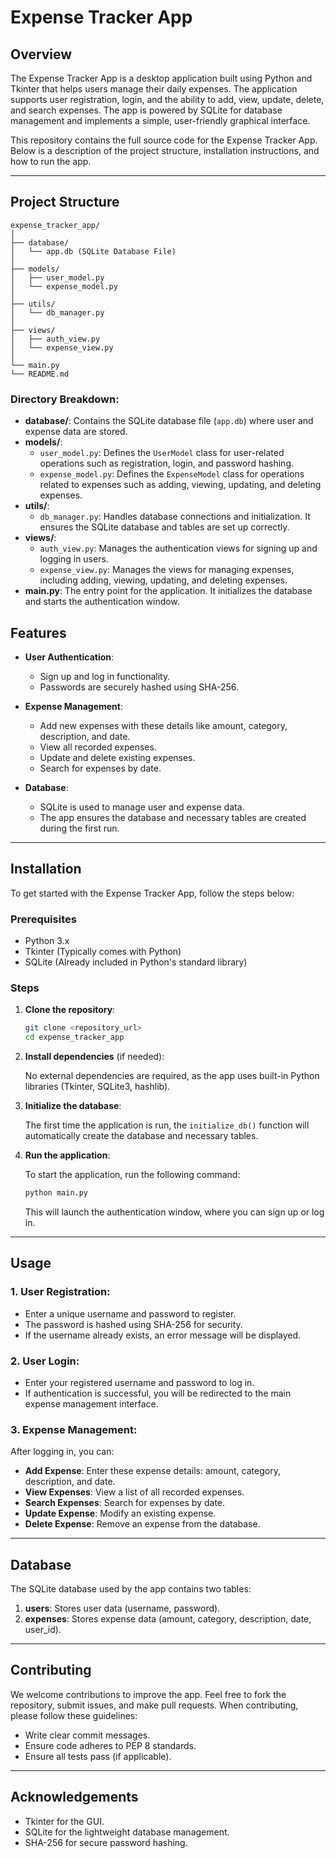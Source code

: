 
# Expense Tracker App

## Overview
The Expense Tracker App is a desktop application built using Python and Tkinter that helps users manage their daily expenses. The application supports user registration, login, and the ability to add, view, update, delete, and search expenses. The app is powered by SQLite for database management and implements a simple, user-friendly graphical interface.

This repository contains the full source code for the Expense Tracker App. Below is a description of the project structure, installation instructions, and how to run the app.

---

## Project Structure

```
expense_tracker_app/
│
├── database/
│   └── app.db (SQLite Database File)
│
├── models/
│   ├── user_model.py
│   └── expense_model.py
│
├── utils/
│   └── db_manager.py
│
├── views/
│   ├── auth_view.py
│   └── expense_view.py
│
└── main.py
└── README.md
```

### Directory Breakdown:

- **database/**: Contains the SQLite database file (`app.db`) where user and expense data are stored.
- **models/**:
  - `user_model.py`: Defines the `UserModel` class for user-related operations such as registration, login, and password hashing.
  - `expense_model.py`: Defines the `ExpenseModel` class for operations related to expenses such as adding, viewing, updating, and deleting expenses.
- **utils/**:
  - `db_manager.py`: Handles database connections and initialization. It ensures the SQLite database and tables are set up correctly.
- **views/**:
  - `auth_view.py`: Manages the authentication views for signing up and logging in users.
  - `expense_view.py`: Manages the views for managing expenses, including adding, viewing, updating, and deleting expenses.
- **main.py**: The entry point for the application. It initializes the database and starts the authentication window.

## Features

- **User Authentication**:
  - Sign up and log in functionality.
  - Passwords are securely hashed using SHA-256.

- **Expense Management**:
  - Add new expenses with these details like amount, category, description, and date.
  - View all recorded expenses.
  - Update and delete existing expenses.
  - Search for expenses by date.

- **Database**:
  - SQLite is used to manage user and expense data.
  - The app ensures the database and necessary tables are created during the first run.

---

## Installation

To get started with the Expense Tracker App, follow the steps below:

### Prerequisites

- Python 3.x
- Tkinter (Typically comes with Python)
- SQLite (Already included in Python's standard library)

### Steps

1. **Clone the repository**:

   ```bash
   git clone <repository_url>
   cd expense_tracker_app
   ```

2. **Install dependencies** (if needed):

   No external dependencies are required, as the app uses built-in Python libraries (Tkinter, SQLite3, hashlib).

3. **Initialize the database**:

   The first time the application is run, the `initialize_db()` function will automatically create the database and necessary tables.

4. **Run the application**:

   To start the application, run the following command:

   ```bash
   python main.py
   ```

   This will launch the authentication window, where you can sign up or log in.

---

## Usage

### 1. **User Registration**:
   - Enter a unique username and password to register.
   - The password is hashed using SHA-256 for security.
   - If the username already exists, an error message will be displayed.

### 2. **User Login**:
   - Enter your registered username and password to log in.
   - If authentication is successful, you will be redirected to the main expense management interface.

### 3. **Expense Management**:
   After logging in, you can:
   - **Add Expense**: Enter these expense details: amount, category, description, and date.
   - **View Expenses**: View a list of all recorded expenses.
   - **Search Expenses**: Search for expenses by date.
   - **Update Expense**: Modify an existing expense.
   - **Delete Expense**: Remove an expense from the database.

---

## Database

The SQLite database used by the app contains two tables:

1. **users**: Stores user data (username, password).
2. **expenses**: Stores expense data (amount, category, description, date, user_id).

---

## Contributing

We welcome contributions to improve the app. Feel free to fork the repository, submit issues, and make pull requests. When contributing, please follow these guidelines:

- Write clear commit messages.
- Ensure code adheres to PEP 8 standards.
- Ensure all tests pass (if applicable).


---

## Acknowledgements

- Tkinter for the GUI.
- SQLite for the lightweight database management.
- SHA-256 for secure password hashing.
